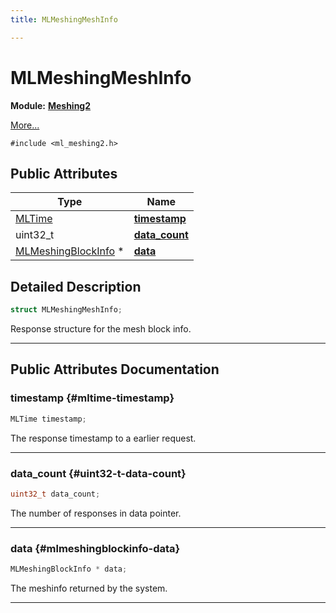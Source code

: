 ```yaml
---
title: MLMeshingMeshInfo

---
```


# MLMeshingMeshInfo

**Module:** **[Meshing2](/versioned_docs/version-22-Mar-2023/api-ref/api/Modules/group___meshing2/group___meshing2.md)**



 [More...](#detailed-description)


`#include <ml_meshing2.h>`

## Public Attributes

| Type           | Name           |
| -------------- | -------------- |
| [MLTime](/versioned_docs/version-22-Mar-2023/api-ref/api/Modules/group___common/group___common.md#int64-t-mltime) | **[timestamp](/versioned_docs/version-22-Mar-2023/api-ref/api/Modules/group___meshing2/struct_m_l_meshing_mesh_info.md#mltime-timestamp)**  |
| uint32_t | **[data_count](/versioned_docs/version-22-Mar-2023/api-ref/api/Modules/group___meshing2/struct_m_l_meshing_mesh_info.md#uint32-t-data-count)**  |
| [MLMeshingBlockInfo](/versioned_docs/version-22-Mar-2023/api-ref/api/Modules/group___meshing2/struct_m_l_meshing_block_info.md) * | **[data](/versioned_docs/version-22-Mar-2023/api-ref/api/Modules/group___meshing2/struct_m_l_meshing_mesh_info.md#mlmeshingblockinfo-data)**  |

## Detailed Description

```cpp
struct MLMeshingMeshInfo;
```


Response structure for the mesh block info. 





-----------
## Public Attributes Documentation

### timestamp {#mltime-timestamp}

```cpp
MLTime timestamp;
```


The response timestamp to a earlier request. 





-----------

### data_count {#uint32-t-data-count}

```cpp
uint32_t data_count;
```


The number of responses in data pointer. 





-----------

### data {#mlmeshingblockinfo-data}

```cpp
MLMeshingBlockInfo * data;
```


The meshinfo returned by the system. 





-----------


